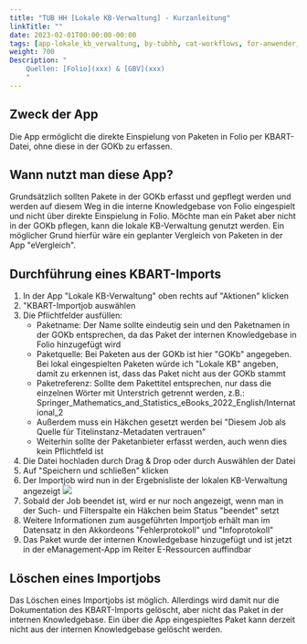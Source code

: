 ```yaml
---
title: "TUB HH [Lokale KB-Verwaltung] - Kurzanleitung"
linkTitle: ""
date: 2023-02-01T00:00:00-00:00
tags: [app-lokale_kb_verwaltung, by-tubhh, cat-workflows, for-anwender, by-community_einzelbeitrag]
weight: 700
Description: "
    Quellen: [Folio](xxx) & [GBV](xxx)
    "
---
```


## Zweck der App

Die App ermöglicht die direkte Einspielung von Paketen in Folio per KBART-Datei, ohne diese in der GOKb zu erfassen.

## Wann nutzt man diese App?

Grundsätzlich sollten Pakete in der GOKb erfasst und gepflegt werden und werden auf diesem Weg in die interne Knowledgebase von Folio eingespielt und nicht über direkte Einspielung in Folio. Möchte man ein Paket aber nicht in der GOKb pflegen, kann die lokale KB-Verwaltung genutzt werden. Ein möglicher Grund hierfür wäre ein geplanter Vergleich von Paketen in der App "eVergleich".

## Durchführung eines KBART-Imports

1.  In der App "Lokale KB-Verwaltung" oben rechts auf "Aktionen" klicken
2.  "KBART-Importjob auswählen
3.  Die Pflichtfelder ausfüllen:
    -   Paketname: Der Name sollte eindeutig sein und den Paketnamen in der GOKb entsprechen, da das Paket der internen Knowledgebase in Folio hinzugefügt wird
    -   Paketquelle: Bei Paketen aus der GOKb ist hier "GOKb" angegeben. Bei lokal eingespielten Paketen würde ich "Lokale KB" angeben, damit zu erkennen ist, dass das Paket nicht aus der GOKb stammt
    -   Paketreferenz: Sollte dem Pakettitel entsprechen, nur dass die einzelnen Wörter mit Unterstrich getrennt werden, z.B.: Springer\_Mathematics\_and\_Statistics\_eBooks\_2022\_English/International\_2
    -   Außerdem muss ein Häkchen gesetzt werden bei "Diesem Job als Quelle für Titelinstanz-Metadaten vertrauen"
    -   Weiterhin sollte der Paketanbieter erfasst werden, auch wenn dies kein Pflichtfeld ist
4.  Die Datei hochladen durch Drag & Drop oder durch Auswählen der Datei
5.  Auf "Speichern und schließen" klicken
6.  Der Importjob wird nun in der Ergebnisliste der lokalen KB-Verwaltung angezeigt ![](/img/de/../../../attachments/070TUB~1_2023-02-10-17-59-25.png)
8.  Sobald der Job beendet ist, wird er nur noch angezeigt, wenn man in der Such- und Filterspalte ein Häkchen beim Status "beendet" setzt
9.  Weitere Informationen zum ausgeführten Importjob erhält man im Datensatz in den Akkordeons "Fehlerprotokoll" und "Infoprotokoll"
10. Das Paket wurde der internen Knowledgebase hinzugefügt und ist jetzt in der eManagement-App im Reiter E-Ressourcen auffindbar

## Löschen eines Importjobs

Das Löschen eines Importjobs ist möglich. Allerdings wird damit nur die Dokumentation des KBART-Imports gelöscht, aber nicht das Paket in der internen Knowledgebase. Ein über die App eingespieltes Paket kann derzeit nicht aus der internen Knowledgebase gelöscht werden.
